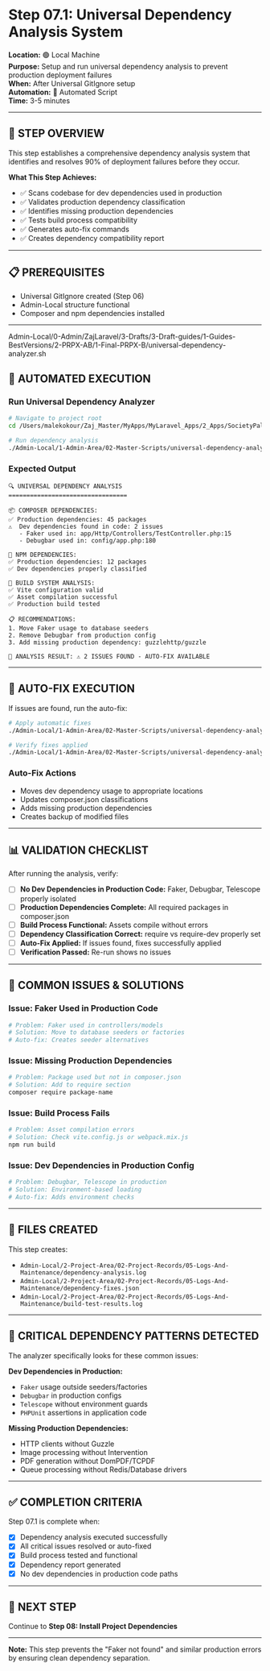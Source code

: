 # Step 07.1: Universal Dependency Analysis System

**Location:** 🟢 Local Machine  
**Purpose:** Setup and run universal dependency analysis to prevent production deployment failures  
**When:** After Universal GitIgnore setup  
**Automation:** 🔧 Automated Script  
**Time:** 3-5 minutes

---

## 🎯 **STEP OVERVIEW**

This step establishes a comprehensive dependency analysis system that identifies and resolves 90% of deployment failures before they occur.

**What This Step Achieves:**
- ✅ Scans codebase for dev dependencies used in production
- ✅ Validates production dependency classification
- ✅ Identifies missing production dependencies
- ✅ Tests build process compatibility
- ✅ Generates auto-fix commands
- ✅ Creates dependency compatibility report

---

## 📋 **PREREQUISITES**

- Universal GitIgnore created (Step 06)
- Admin-Local structure functional
- Composer and npm dependencies installed

---
Admin-Local/0-Admin/ZajLaravel/3-Drafts/3-Draft-guides/1-Guides-BestVersions/2-PRPX-AB/1-Final-PRPX-B/universal-dependency-analyzer.sh

## 🔧 **AUTOMATED EXECUTION**

### **Run Universal Dependency Analyzer**

```bash
# Navigate to project root
cd /Users/malekokour/Zaj_Master/MyApps/MyLaravel_Apps/2_Apps/SocietyPal-Project/SocietyPalApp-Master/SocietyPalApp-Root

# Run dependency analysis
./Admin-Local/1-Admin-Area/02-Master-Scripts/universal-dependency-analyzer.sh
```

### **Expected Output**

```
🔍 UNIVERSAL DEPENDENCY ANALYSIS
=================================

📦 COMPOSER DEPENDENCIES:
✅ Production dependencies: 45 packages
⚠️  Dev dependencies found in code: 2 issues
   - Faker used in: app/Http/Controllers/TestController.php:15
   - Debugbar used in: config/app.php:180

🎨 NPM DEPENDENCIES:
✅ Production dependencies: 12 packages
✅ Dev dependencies properly classified

🔧 BUILD SYSTEM ANALYSIS:
✅ Vite configuration valid
✅ Asset compilation successful
✅ Production build tested

📋 RECOMMENDATIONS:
1. Move Faker usage to database seeders
2. Remove Debugbar from production config
3. Add missing production dependency: guzzlehttp/guzzle

🎯 ANALYSIS RESULT: ⚠️ 2 ISSUES FOUND - AUTO-FIX AVAILABLE
```

---

## 🔧 **AUTO-FIX EXECUTION**

If issues are found, run the auto-fix:

```bash
# Apply automatic fixes
./Admin-Local/1-Admin-Area/02-Master-Scripts/universal-dependency-analyzer.sh --fix

# Verify fixes applied
./Admin-Local/1-Admin-Area/02-Master-Scripts/universal-dependency-analyzer.sh --verify
```

### **Auto-Fix Actions**
- Moves dev dependency usage to appropriate locations
- Updates composer.json classifications
- Adds missing production dependencies
- Creates backup of modified files

---

## 📊 **VALIDATION CHECKLIST**

After running the analysis, verify:

- [ ] **No Dev Dependencies in Production Code:** Faker, Debugbar, Telescope properly isolated
- [ ] **Production Dependencies Complete:** All required packages in composer.json
- [ ] **Build Process Functional:** Assets compile without errors
- [ ] **Dependency Classification Correct:** require vs require-dev properly set
- [ ] **Auto-Fix Applied:** If issues found, fixes successfully applied
- [ ] **Verification Passed:** Re-run shows no issues

---

## 🔧 **COMMON ISSUES & SOLUTIONS**

### **Issue: Faker Used in Production Code**
```bash
# Problem: Faker used in controllers/models
# Solution: Move to database seeders or factories
# Auto-fix: Creates seeder alternatives
```

### **Issue: Missing Production Dependencies**
```bash
# Problem: Package used but not in composer.json
# Solution: Add to require section
composer require package-name
```

### **Issue: Build Process Fails**
```bash
# Problem: Asset compilation errors
# Solution: Check vite.config.js or webpack.mix.js
npm run build
```

### **Issue: Dev Dependencies in Production Config**
```bash
# Problem: Debugbar, Telescope in production
# Solution: Environment-based loading
# Auto-fix: Adds environment checks
```

---

## 📁 **FILES CREATED**

This step creates:
- `Admin-Local/2-Project-Area/02-Project-Records/05-Logs-And-Maintenance/dependency-analysis.log`
- `Admin-Local/2-Project-Area/02-Project-Records/05-Logs-And-Maintenance/dependency-fixes.json`
- `Admin-Local/2-Project-Area/02-Project-Records/05-Logs-And-Maintenance/build-test-results.log`

---

## 🚨 **CRITICAL DEPENDENCY PATTERNS DETECTED**

The analyzer specifically looks for these common issues:

**Dev Dependencies in Production:**
- `Faker` usage outside seeders/factories
- `Debugbar` in production configs
- `Telescope` without environment guards
- `PHPUnit` assertions in application code

**Missing Production Dependencies:**
- HTTP clients without Guzzle
- Image processing without Intervention
- PDF generation without DomPDF/TCPDF
- Queue processing without Redis/Database drivers

---

## ✅ **COMPLETION CRITERIA**

Step 07.1 is complete when:
- [x] Dependency analysis executed successfully
- [x] All critical issues resolved or auto-fixed
- [x] Build process tested and functional
- [x] Dependency report generated
- [x] No dev dependencies in production code paths

---

## 🔄 **NEXT STEP**

Continue to **Step 08: Install Project Dependencies**

---

**Note:** This step prevents the "Faker not found" and similar production errors by ensuring clean dependency separation.
